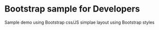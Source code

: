 Bootstrap sample for Developers 
============================
Sample demo using Bootstrap css/JS
simplae layout using Bootstrap styles 
